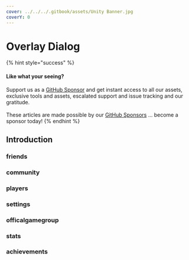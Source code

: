 ```yaml
---
cover: ../../../.gitbook/assets/Unity Banner.jpg
coverY: 0
---
```


# Overlay Dialog

{% hint style="success" %}
#### Like what your seeing?

Support us as a [GitHub Sponsor](../../../where-to-buy/become-a-sponsor.md) and get instant access to all our assets, exclusive tools and assets, escalated support and issue tracking and our gratitude.\
\
These articles are made possible by our [GitHub Sponsors](../../../where-to-buy/become-a-sponsor.md) ... become a sponsor today!
{% endhint %}

## Introduction

### friends

### community

### players

### settings

### officalgamegroup

### stats

### achievements
